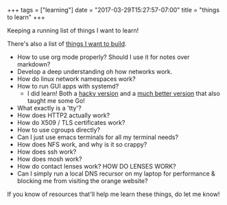 +++
tags = ["learning"]
date = "2017-03-29T15:27:57-07:00"
title = "things to learn"
+++

Keeping a running list of things I want to learn! 

There's also a list of [things I want to build](http://words.yuvi.in/post/things-to-learn/).

* How to use org mode properly? Should I use it for notes over markdown?
* Develop a deep understanding oh how networks work.
* How do linux network namespaces work?
* How to run GUI apps with systemd?
  * I did learn! Both a [hacky version](http://words.yuvi.in/post/systemd-gui-applications/) and a [much better version](http://words.yuvi.in/post/systemd-simple-containment/) that also taught me some Go!
* What exactly is a 'tty'?
* How does HTTP2 actually work?
* How do X509 / TLS certificates work?
* How to use cgroups directly?
* Can I just use emacs terminals for all my terminal needs?
* How does NFS work, and why is it so crappy?
* How does ssh work?
* How does mosh work?
* How do contact lenses work? HOW DO LENSES WORK?
* Can I simply run a local DNS recursor on my laptop for performance & blocking me from visiting the orange website?

If you know of resources that'll help me learn these things, do let me know!
